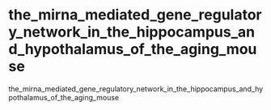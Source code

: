 # the_mirna_mediated_gene_regulatory_network_in_the_hippocampus_and_hypothalamus_of_the_aging_mouse
the_mirna_mediated_gene_regulatory_network_in_the_hippocampus_and_hypothalamus_of_the_aging_mouse
